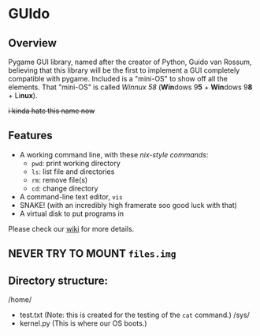 # GUIdo

## Overview

Pygame GUI library, named after the creator of Python, Guido van Rossum, believing that this library will be the first to implement a GUI completely compatible with pygame. Included is a "mini-OS" to show off all the elements. That "mini-OS" is called *Winnux 58* (**Win**dows 9**5** + **Win**dows 9**8** + Li**nux**).

~~i kinda hate this name now~~

## Features

-   A working command line, with these *nix-style commands*:
    -   `pwd`: print working directory
    -   `ls`: list file and directories
    -   `rm`: remove file(s)
    -   `cd`: change directory
-   A command-line text editor, `vis`
-   SNAKE! (with an incredibly high framerate soo good luck with that)
-   A virtual disk to put programs in

Please check our [wiki](https://github.com/The-UltimateGamer/GUIdo/wiki) for more details.

## NEVER TRY TO MOUNT `files.img`

## Directory structure:
/home/
- test.txt
(Note: this is created for the testing of the `cat` command.)
/sys/
- kernel.py
(This is where our OS boots.)

